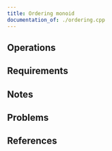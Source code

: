```yaml
---
title: Ordering monoid
documentation_of: ./ordering.cpp
---
```


## Operations

## Requirements

## Notes

## Problems

## References
